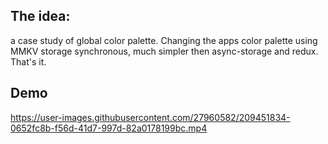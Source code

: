 ## The idea:
a case study of global color palette.
Changing the apps color palette using MMKV storage synchronous, much simpler then  async-storage and redux.
That's it.
## Demo

https://user-images.githubusercontent.com/27960582/209451834-0652fc8b-f56d-41d7-997d-82a0178199bc.mp4

